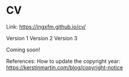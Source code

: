 # CV
Link: https://ingxfm.github.io/cv/

Version 1
Version 2
Version 3

Coming soon!


References:
How to update the copyright year: https://kerstinmartin.com/blog/copyright-notice
